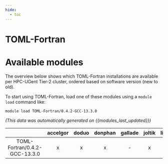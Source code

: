 ```yaml
---
hide:
  - toc
---
```


TOML-Fortran
============

# Available modules


The overview below shows which TOML-Fortran installations are available per HPC-UGent Tier-2 cluster, ordered based on software version (new to old).

To start using TOML-Fortran, load one of these modules using a `module load` command like:

```shell
module load TOML-Fortran/0.4.2-GCC-13.3.0
```

*(This data was automatically generated on {{modules_last_updated}})*

| |accelgor|doduo|donphan|gallade|joltik|litleo|shinx|
| :---: | :---: | :---: | :---: | :---: | :---: | :---: | :---: |
|TOML-Fortran/0.4.2-GCC-13.3.0|x|x|x|-|x|x|x|

